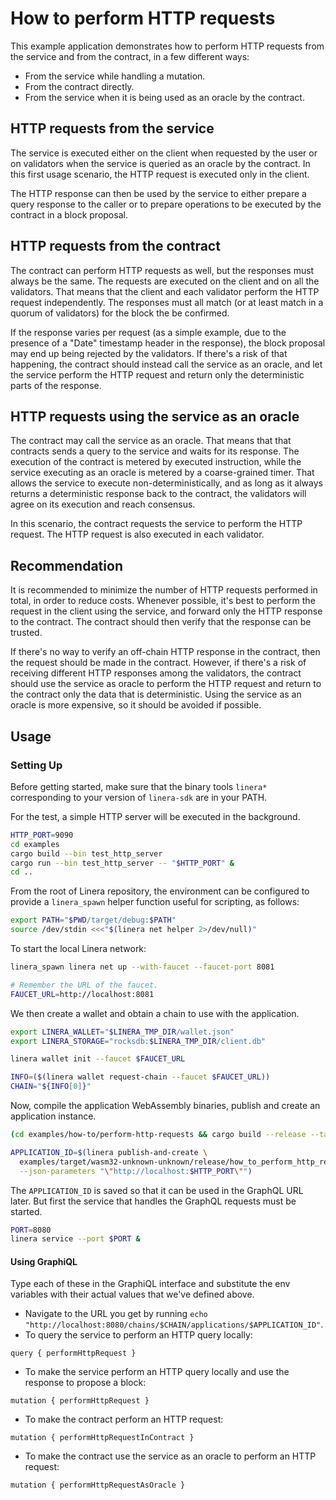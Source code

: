 # How to perform HTTP requests

This example application demonstrates how to perform HTTP requests from the service and from the
contract, in a few different ways:

- From the service while handling a mutation.
- From the contract directly.
- From the service when it is being used as an oracle by the contract.

## HTTP requests from the service

The service is executed either on the client when requested by the user or on validators when the
service is queried as an oracle by the contract. In this first usage scenario, the HTTP request is
executed only in the client.

The HTTP response can then be used by the service to either prepare a query response to the caller
or to prepare operations to be executed by the contract in a block proposal.

## HTTP requests from the contract

The contract can perform HTTP requests as well, but the responses must always be the same. The
requests are executed on the client and on all the validators. That means that the client and each
validator perform the HTTP request independently. The responses must all match (or at least match
in a quorum of validators) for the block the be confirmed.

If the response varies per request (as a simple example, due to the presence of a "Date" timestamp
header in the response), the block proposal may end up being rejected by the validators. If there's
a risk of that happening, the contract should instead call the service as an oracle, and let the
service perform the HTTP request and return only the deterministic parts of the response.

## HTTP requests using the service as an oracle

The contract may call the service as an oracle. That means that that contracts sends a query to the
service and waits for its response. The execution of the contract is metered by executed
instruction, while the service executing as an oracle is metered by a coarse-grained timer. That
allows the service to execute non-deterministically, and as long as it always returns a
deterministic response back to the contract, the validators will agree on its execution and reach
consensus.

In this scenario, the contract requests the service to perform the HTTP request. The HTTP request
is also executed in each validator.

## Recommendation

It is recommended to minimize the number of HTTP requests performed in total, in order to reduce
costs. Whenever possible, it's best to perform the request in the client using the service, and
forward only the HTTP response to the contract. The contract should then verify that the response
can be trusted.

If there's no way to verify an off-chain HTTP response in the contract, then the request should be
made in the contract. However, if there's a risk of receiving different HTTP responses among the
validators, the contract should use the service as oracle to perform the HTTP request and return to
the contract only the data that is deterministic. Using the service as an oracle is more expensive,
so it should be avoided if possible.

## Usage

### Setting Up

Before getting started, make sure that the binary tools `linera*` corresponding to
your version of `linera-sdk` are in your PATH.

For the test, a simple HTTP server will be executed in the background.

```bash
HTTP_PORT=9090
cd examples
cargo build --bin test_http_server
cargo run --bin test_http_server -- "$HTTP_PORT" &
cd ..
```

From the root of Linera repository, the environment can be configured to provide a `linera_spawn`
helper function useful for scripting, as follows:

```bash
export PATH="$PWD/target/debug:$PATH"
source /dev/stdin <<<"$(linera net helper 2>/dev/null)"
```

To start the local Linera network:

```bash
linera_spawn linera net up --with-faucet --faucet-port 8081

# Remember the URL of the faucet.
FAUCET_URL=http://localhost:8081
```

We then create a wallet and obtain a chain to use with the application.

```bash
export LINERA_WALLET="$LINERA_TMP_DIR/wallet.json"
export LINERA_STORAGE="rocksdb:$LINERA_TMP_DIR/client.db"

linera wallet init --faucet $FAUCET_URL

INFO=($(linera wallet request-chain --faucet $FAUCET_URL))
CHAIN="${INFO[0]}"
```

Now, compile the application WebAssembly binaries, publish and create an application instance.

```bash
(cd examples/how-to/perform-http-requests && cargo build --release --target wasm32-unknown-unknown)

APPLICATION_ID=$(linera publish-and-create \
  examples/target/wasm32-unknown-unknown/release/how_to_perform_http_requests_{contract,service}.wasm \
  --json-parameters "\"http://localhost:$HTTP_PORT\"")
```

The `APPLICATION_ID` is saved so that it can be used in the GraphQL URL later. But first the
service that handles the GraphQL requests must be started.

```bash
PORT=8080
linera service --port $PORT &
```

#### Using GraphiQL

Type each of these in the GraphiQL interface and substitute the env variables with their actual
values that we've defined above.

- Navigate to the URL you get by running `echo "http://localhost:8080/chains/$CHAIN/applications/$APPLICATION_ID"`.
- To query the service to perform an HTTP query locally:
```gql,uri=http://localhost:8080/chains/$CHAIN/applications/$APPLICATION_ID
query { performHttpRequest }
```
- To make the service perform an HTTP query locally and use the response to propose a block:
```gql,uri=http://localhost:8080/chains/$CHAIN/applications/$APPLICATION_ID
mutation { performHttpRequest }
```
- To make the contract perform an HTTP request:
```gql,uri=http://localhost:8080/chains/$CHAIN/applications/$APPLICATION_ID
mutation { performHttpRequestInContract }
```
- To make the contract use the service as an oracle to perform an HTTP request:
```gql,uri=http://localhost:8080/chains/$CHAIN/applications/$APPLICATION_ID
mutation { performHttpRequestAsOracle }
```
